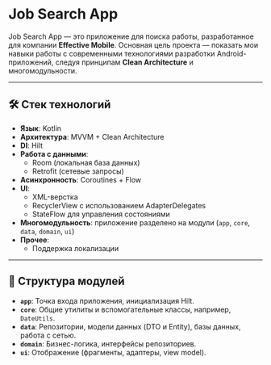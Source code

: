 # Job Search App

Job Search App — это приложение для поиска работы, разработанное для компании **Effective Mobile**. Основная цель проекта — показать мои навыки работы с современными технологиями разработки Android-приложений, следуя принципам **Clean Architecture** и многомодульности.

---

## 🛠️ Стек технологий

- **Язык**: Kotlin
- **Архитектура**: MVVM + Clean Architecture
- **DI**: Hilt
- **Работа с данными**:
  - Room (локальная база данных)
  - Retrofit (сетевые запросы)
- **Асинхронность**: Coroutines + Flow
- **UI**:
  - XML-верстка
  - RecyclerView с использованием AdapterDelegates
  - StateFlow для управления состояниями
- **Многомодульность**: приложение разделено на модули (`app`, `core`, `data`, `domain`, `ui`)
- **Прочее**:
  - Поддержка локализации

---

## 📂 Структура модулей

- **`app`**: Точка входа приложения, инициализация Hilt.
- **`core`**: Общие утилиты и вспомогательные классы, например, `DateUtils`.
- **`data`**: Репозитории, модели данных (DTO и Entity), базы данных, работа с сетью.
- **`domain`**: Бизнес-логика, интерфейсы репозиториев.
- **`ui`**: Отображение (фрагменты, адаптеры, view model).


